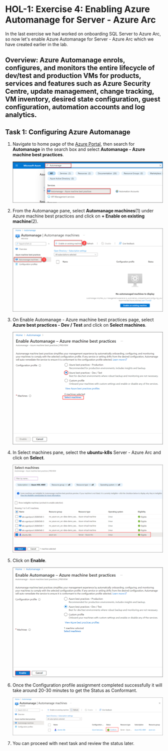# HOL-1: Exercise 4: Enabling Azure Automanage for Server - Azure Arc

In the last exercise we had worked on onboarding SQL Server to Azure Arc, so now let's enable Azure Automanage for Server - Azure Arc which we have created earlier in the lab.

## Overview: Azure Automanage enrols, configures, and monitors the entire lifecycle of dev/test and production VMs for products, services and features such as Azure Security Centre, update management, change tracking, VM inventory, desired state configuration, guest configuration, automation accounts and log analytics.


## Task 1: Configuring Azure Automanage

1. Navigate to home page of the [Azure Portal](https://portal.azure.com/#home), then search for **Automanage** in the search box and select **Automanage - Azure machine best practices**.

   ![](.././media/hol1-ex4-automanage-1.png "searchautoamanage")
   
2. From the Automanage pane, select **Automanage machines**(1) under Azure machine best practices and click on **+ Enable on existing machine**(2).

   ![](.././media/hol1-ex4-automanage-3.png "searchautoamanage")

3. On Enable Automanage - Azure machine best practices page, select **Azure best practices - Dev / Test** and click on **Select machines**.

   ![](.././media/hol1-ex4-automanage-4.png "searchautoamanage")

4. In Select machines pane, select the **ubuntu-k8s** Server - Azure Arc and click on **Select**.

   ![](.././media/hol1-ex4-automanage-5.png "searchautoamanage")

5. Click on **Enable**.

   ![](.././media/hol1-ex4-automanage-6.png "searchautoamanage")

6. Once the Configuration profile assignment completed successfully it will take around 20-30 minutes to get the Status as Conformant.

   ![](.././media/hol1-ex4-automanage-7new.png "searchautoamanage")

7. You can proceed with next task and review the status later.
